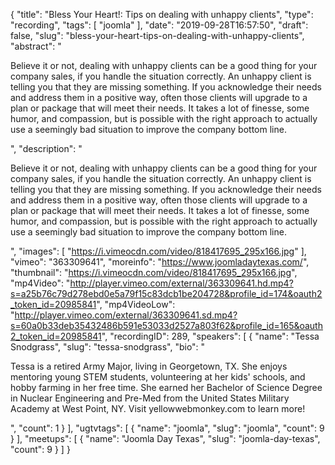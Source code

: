 {
  "title": "Bless Your Heart!: Tips on dealing with unhappy clients",
  "type": "recording",
  "tags": [
    "joomla"
  ],
  "date": "2019-09-28T16:57:50",
  "draft": false,
  "slug": "bless-your-heart-tips-on-dealing-with-unhappy-clients",
  "abstract": "<p>Believe it or not, dealing with unhappy clients can be a good thing for your company sales, if you handle the situation correctly.  An unhappy client is telling you that they are missing something. If you acknowledge their needs and address them in a positive way, often those clients will upgrade to a plan or package that will meet their needs. It takes a lot of finesse, some humor, and compassion, but is possible with the right approach to actually use a seemingly bad situation to improve the company bottom line. </p>",
  "description": "<p>Believe it or not, dealing with unhappy clients can be a good thing for your company sales, if you handle the situation correctly.  An unhappy client is telling you that they are missing something. If you acknowledge their needs and address them in a positive way, often those clients will upgrade to a plan or package that will meet their needs. It takes a lot of finesse, some humor, and compassion, but is possible with the right approach to actually use a seemingly bad situation to improve the company bottom line. </p>",
  "images": [
    "https://i.vimeocdn.com/video/818417695_295x166.jpg"
  ],
  "vimeo": "363309641",
  "moreinfo": "https://www.joomladaytexas.com/",
  "thumbnail": "https://i.vimeocdn.com/video/818417695_295x166.jpg",
  "mp4Video": "http://player.vimeo.com/external/363309641.hd.mp4?s=a25b76c79d278ebd0e5a79f15c83dcb1be204728&profile_id=174&oauth2_token_id=20985841",
  "mp4VideoLow": "http://player.vimeo.com/external/363309641.sd.mp4?s=60a0b33deb35432486b591e53033d2527a803f62&profile_id=165&oauth2_token_id=20985841",
  "recordingID": 289,
  "speakers": [
    {
      "name": "Tessa Snodgrass",
      "slug": "tessa-snodgrass",
      "bio": "<p>Tessa is a retired Army Major, living in Georgetown, TX. She enjoys mentoring young STEM students, volunteering at her kids' schools, and hobby farming in her free time. She earned her Bachelor of Science Degree in Nuclear Engineering and Pre-Med from the United States Military Academy at West Point, NY.  Visit yellowwebmonkey.com to learn more!</p>",
      "count": 1
    }
  ],
  "ugtvtags": [
    {
      "name": "joomla",
      "slug": "joomla",
      "count": 9
    }
  ],
  "meetups": [
    {
      "name": "Joomla Day Texas",
      "slug": "joomla-day-texas",
      "count": 9
    }
  ]
}